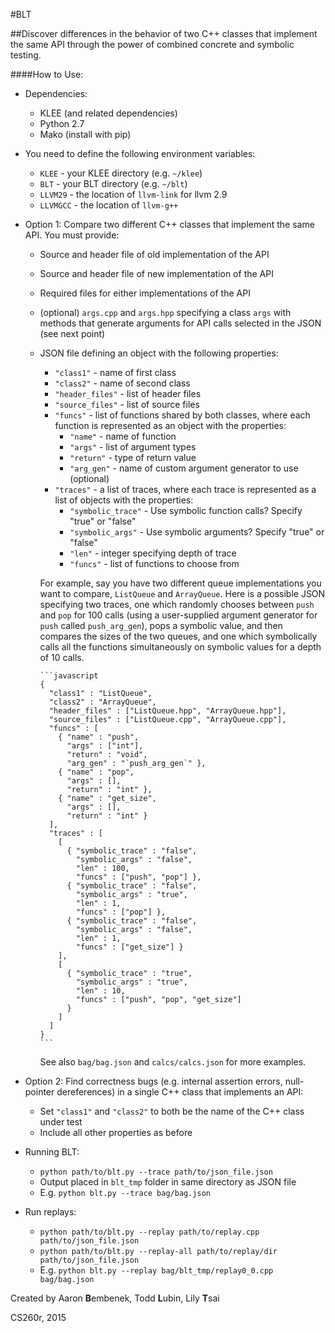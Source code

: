 #BLT

##Discover differences in the behavior of two C++ classes that implement the same API through the power of combined concrete and symbolic testing.

####How to Use:
- Dependencies:
  - KLEE (and related dependencies)
  - Python 2.7
  - Mako (install with pip)
- You need to define the following environment variables:
  - `KLEE` - your KLEE directory (e.g. `~/klee`)
  - `BLT` - your BLT directory (e.g. `~/blt`)
  - `LLVM29` - the location of `llvm-link` for llvm 2.9
  - `LLVMGCC` - the location of `llvm-g++`
- Option 1: Compare two different C++ classes that implement the same API. You must provide:
  - Source and header file of old implementation of the API
  - Source and header file of new implementation of the API 
  - Required files for either implementations of the API 
  - (optional) `args.cpp` and `args.hpp` specifying a class `args` with methods that generate arguments for API calls selected in the JSON (see next point) 
  - JSON file defining an object with the following properties:
      - `"class1"` - name of first class 
      - `"class2"` - name of second class 
      - `"header_files"` - list of header files
      - `"source_files"` - list of source files
      - `"funcs"` - list of functions shared by both classes, where each function is represented as an object with the properties:
        - `"name"` - name of function
        - `"args"` - list of argument types
        - `"return"` - type of return value
        - `"arg_gen"` - name of custom argument generator to use (optional)
      - `"traces"` - a list of traces, where each trace is represented as a list of objects with the properties:
        - `"symbolic_trace"` - Use symbolic function calls? Specify "true" or "false"
        - `"symbolic_args"` - Use symbolic arguments? Specify "true" or "false"
        - `"len"` - integer specifying depth of trace
        - `"funcs"` - list of functions to choose from

      For example, say you have two different queue implementations you want
      to compare, `ListQueue` and `ArrayQueue`. Here is a possible JSON specifying two
      traces, one which randomly chooses between `push` and `pop` for 100 calls (using
      a user-supplied argument generator for `push` called `push_arg_gen`),
      pops a symbolic value, and then compares the sizes of the two queues, and one
      which symbolically calls all the functions simultaneously on symbolic values
      for a depth of 10 calls. 

        ```javascript
        {
          "class1" : "ListQueue",
          "class2" : "ArrayQueue",
          "header_files" : ["ListQueue.hpp", "ArrayQueue.hpp"],
          "source_files" : ["ListQueue.cpp", "ArrayQueue.cpp"],
          "funcs" : [
            { "name" : "push",
              "args" : ["int"],
              "return" : "void",
              "arg_gen" : "`push_arg_gen`" },
            { "name" : "pop",
              "args" : [],
              "return" : "int" },
            { "name" : "get_size",
              "args" : [],
              "return" : "int" }
          ],
          "traces" : [
            [
              { "symbolic_trace" : "false",
                "symbolic_args" : "false",
                "len" : 100,
                "funcs" : ["push", "pop"] },
              { "symbolic_trace" : "false",
                "symbolic_args" : "true",
                "len" : 1,
                "funcs" : ["pop"] },
              { "symbolic_trace" : "false",
                "symbolic_args" : "false",
                "len" : 1,
                "funcs" : ["get_size"] }
            ],
            [
              { "symbolic_trace" : "true",
                "symbolic_args" : "true",
                "len" : 10,
                "funcs" : ["push", "pop", "get_size"]
              }
            ]
          ]
        }
        ```
        
      See also `bag/bag.json` and `calcs/calcs.json` for more examples.
- Option 2: Find correctness bugs (e.g. internal assertion errors, null-pointer dereferences) in a single C++ class that implements an API:
    - Set `"class1"` and `"class2"` to both be the name of the C++ class under test 
    - Include all other properties as before

- Running BLT:
    - `python path/to/blt.py --trace path/to/json_file.json`
    - Output placed in `blt_tmp` folder in same directory as JSON file
    - E.g. `python blt.py --trace bag/bag.json`

- Run replays:
    - `python path/to/blt.py --replay path/to/replay.cpp path/to/json_file.json`
    - `python path/to/blt.py --replay-all path/to/replay/dir path/to/json_file.json`
    - E.g. `python blt.py --replay bag/blt_tmp/replay0_0.cpp bag/bag.json`

Created by Aaron **B**embenek, Todd **L**ubin, Lily **T**sai

CS260r, 2015
